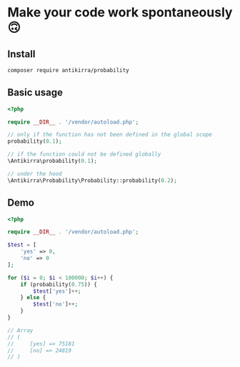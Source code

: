 # Make your code work spontaneously 🙃

## Install

```bash
composer require antikirra/probability
```

## Basic usage

```php
<?php

require __DIR__ . '/vendor/autoload.php';

// only if the function has not been defined in the global scope
probability(0.1);

// if the function could not be defined globally
\Antikirra\probability(0.1);

// under the hood
\Antikirra\Probability\Probability::probability(0.2);
```

## Demo

```php
<?php

require __DIR__ . '/vendor/autoload.php';

$test = [
    'yes' => 0,
    'no' => 0
];

for ($i = 0; $i < 100000; $i++) {
    if (probability(0.75)) {
        $test['yes']++;
    } else {
        $test['no']++;
    }
}

// Array
// (
//     [yes] => 75181
//     [no] => 24819
// )
```
